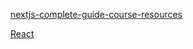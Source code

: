 [nextjs-complete-guide-course-resources](https://github.com/mschwarzmueller/nextjs-complete-guide-course-resources)


[React](https://github.com/academind/react-complete-guide-course-resources/tree/main/code)

